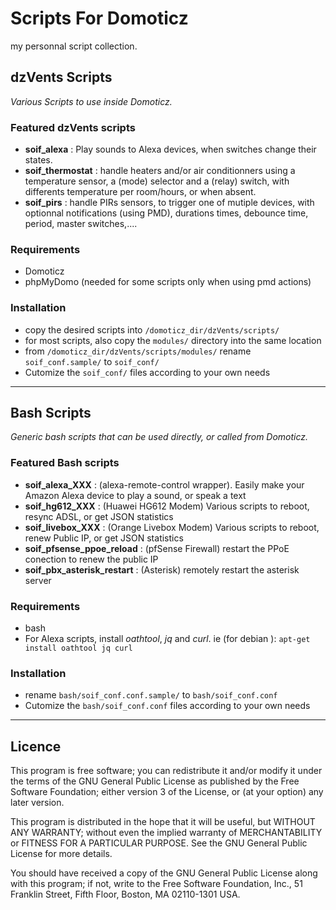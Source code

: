 # Scripts For Domoticz

my personnal script collection.

## dzVents Scripts
  
  *Various Scripts to use inside Domoticz.*

### Featured dzVents scripts

- **soif_alexa** : Play sounds to Alexa devices, when switches change their states.
- **soif_thermostat** : handle heaters and/or air conditionners  using a temperature sensor, a (mode) selector and a (relay) switch, with differents temperature per room/hours, or when absent.
- **soif_pirs** : handle PIRs sensors, to trigger one of mutiple devices, with optionnal notifications (using PMD), durations times, debounce time, period, master switches,....


### Requirements

- Domoticz
- phpMyDomo (needed for some scripts only when using pmd actions)

### Installation

- copy the desired scripts into `/domoticz_dir/dzVents/scripts/` 
- for most scripts, also copy the `modules/`  directory into the same location
- from `/domoticz_dir/dzVents/scripts/modules/`   rename `soif_conf.sample/`  to  `soif_conf/`  
- Cutomize the `soif_conf/` files according to your own needs


---------

## Bash Scripts

  *Generic bash scripts that can be used directly, or called from Domoticz.*

### Featured Bash scripts

- **soif_alexa_XXX** : (alexa-remote-control wrapper). Easily make your Amazon Alexa device to play a sound, or speak a text
- **soif_hg612_XXX** : (Huawei HG612 Modem) Various scripts to reboot, resync ADSL, or get JSON statistics
- **soif_livebox_XXX** : (Orange Livebox Modem) Various scripts to reboot, renew Public IP, or get JSON statistics
- **soif_pfsense_ppoe_reload** : (pfSense Firewall) restart the PPoE conection to renew the public IP
- **soif_pbx_asterisk_restart** : (Asterisk) remotely restart the asterisk server


### Requirements

- bash
- For Alexa scripts, install *oathtool*, *jq* and *curl*. ie (for debian ): `apt-get install oathtool jq curl`


### Installation

- rename `bash/soif_conf.conf.sample/`  to  `bash/soif_conf.conf`  
- Cutomize the `bash/soif_conf.conf` files according to your own needs


---------

## Licence

This program is free software; you can redistribute it and/or modify it under the terms of the GNU General Public License as published by the Free Software Foundation; either version 3 of the License, or (at your option) any later version.

This program is distributed in the hope that it will be useful, but WITHOUT ANY WARRANTY; without even the implied warranty of MERCHANTABILITY or FITNESS FOR A PARTICULAR PURPOSE. See the GNU General Public License for more details.

You should have received a copy of the GNU General Public License along with this program; if not, write to the Free Software Foundation, Inc., 51 Franklin Street, Fifth Floor, Boston, MA 02110-1301 USA.
